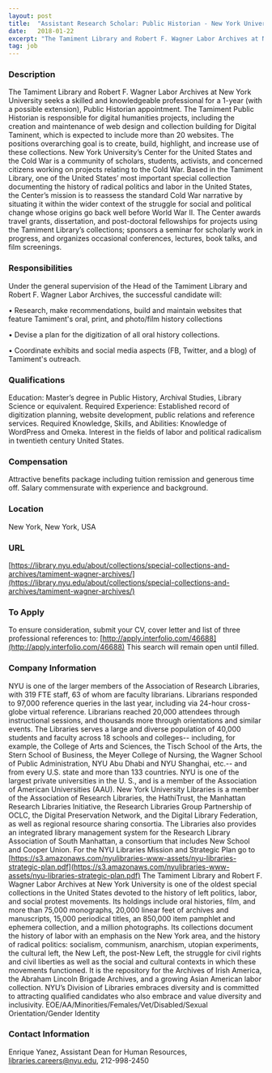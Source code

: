 ```yaml
---
layout: post
title:  "Assistant Research Scholar: Public Historian - New York University, Division of Libraries"
date:   2018-01-22
excerpt: "The Tamiment Library and Robert F. Wagner Labor Archives at New York University seeks a skilled and knowledgeable professional for a 1-year (with a possible extension), Public Historian appointment. The Tamiment Public Historian is responsible for digital humanities projects, including the creation and maintenance of web design and collection building..."
tag: job
---
```


### Description   

The Tamiment Library and Robert F. Wagner Labor Archives at New York University seeks a skilled and knowledgeable professional for a 1-year (with a possible extension), Public Historian  appointment. The Tamiment Public Historian is responsible for digital humanities projects, including the creation and maintenance of web design and collection building for Digital Taminent, which is expected to include more than 20 websites. The positions overarching goal is to create, build, highlight, and increase use of these collections. 
New York University’s Center for the United States and the Cold War is a community of scholars, students, activists, and concerned citizens working on projects relating to the Cold War. Based in the Tamiment Library, one of the United States’ most important special collection documenting the history of radical politics and labor in the United States, the Center’s mission is to reassess the standard Cold War narrative by situating it within the wider context of the struggle for social and political change whose origins go back well before World War II.  The Center awards travel grants, dissertation, and post-doctoral fellowships for projects using the Tamiment Library’s collections; sponsors a seminar for scholarly work in progress, and organizes occasional conferences, lectures, book talks, and film screenings.


### Responsibilities   

Under the general supervision of the Head of the Tamiment Library and Robert F. Wagner Labor Archives, the successful candidate will:  

• 	Research, make recommendations, build and maintain websites that feature Tamiment's oral, print, and photo/film history collections

• 	Devise a plan for the digitization of all oral history collections.

• 	Coordinate exhibits and social media aspects (FB, Twitter, and a blog) of Tamiment's outreach.


### Qualifications   

Education: Master’s degree in Public History, Archival Studies, Library Science or equivalent.
Required Experience: Established record of digitization planning, website development, public relations and reference services.
Required Knowledge, Skills, and Abilities: Knowledge of WordPress and Omeka. Interest in the fields of labor and political radicalism in twentieth century United States.


### Compensation   

Attractive benefits package including tuition remission and generous time off. Salary commensurate with experience and background.


### Location   

New York, New York, USA


### URL   

[https://library.nyu.edu/about/collections/special-collections-and-archives/tamiment-wagner-archives/](https://library.nyu.edu/about/collections/special-collections-and-archives/tamiment-wagner-archives/)

### To Apply   

To ensure consideration, submit your CV, cover letter and list of three professional references to: [http://apply.interfolio.com/46688](http://apply.interfolio.com/46688) This search will remain open until filled.


### Company Information   

NYU is one of the larger members of the Association of Research Libraries, with 319 FTE staff, 63 of whom are faculty librarians.  Librarians responded to 97,000 reference queries in the last year, including via 24-hour cross-globe virtual reference.  Librarians reached 20,000 attendees through instructional sessions, and thousands more through orientations and similar events.  The Libraries serves a large and diverse population of 40,000 students and faculty across 18 schools and colleges-- including, for example, the College of Arts and Sciences, the Tisch School of the Arts, the Stern School of Business, the Meyer College of Nursing, the Wagner School of Public Administration, NYU Abu Dhabi and NYU Shanghai, etc.-- and from every U.S. state and more than 133 countries.  NYU is one of the largest private universities in the U. S., and is a member of the Association of American Universities (AAU).  New York University Libraries is a member of the Association of Research Libraries, the HathiTrust, the Manhattan Research Libraries Initiative, the Research Libraries Group Partnership of OCLC, the Digital Preservation Network, and the Digital Library Federation, as well as regional resource sharing consortia. The Libraries also provides an integrated library management system for the Research Library Association of South Manhattan, a consortium that includes New School and Cooper Union. For the NYU Libraries Mission and Strategic Plan go to [https://s3.amazonaws.com/nyulibraries-www-assets/nyu-libraries-strategic-plan.pdf](https://s3.amazonaws.com/nyulibraries-www-assets/nyu-libraries-strategic-plan.pdf)
The Tamiment Library and Robert F. Wagner Labor Archives at New York University is one of the oldest special collections in the United States devoted to the history of left politics, labor, and social protest movements. Its holdings include oral histories, film, and more than 75,000 monographs, 20,000 linear feet of archives and manuscripts, 15,000 periodical titles, an 850,000 item pamphlet and ephemera collection, and a million photographs. Its collections document the history of labor with an emphasis on the New York area, and the history of radical politics: socialism, communism, anarchism, utopian experiments, the cultural left, the New Left, the post-New Left, the struggle for civil rights and civil liberties as well as the social and cultural contexts in which these movements functioned. It is the repository for the Archives of Irish America, the Abraham Lincoln Brigade Archives, and a growing Asian American labor collection.
NYU’s Division of Libraries embraces diversity and is committed to attracting qualified candidates who also embrace and value diversity and inclusivity.
EOE/AA/Minorities/Females/Vet/Disabled/Sexual Orientation/Gender Identity


### Contact Information   

Enrique Yanez, Assistant Dean for Human Resources, libraries.careers@nyu.edu, 212-998-2450

